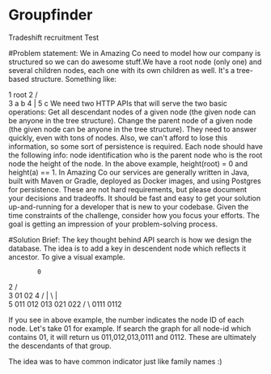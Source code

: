 # Groupfinder
Tradeshift recruitment Test

#Problem statement:
We in Amazing Co need to model how our company is structured so we can do awesome stuff.We have a root node (only one) and several children nodes, each one with its own children as well. It's a tree-based structure. Something like:

1         root
2        /    \
3       a      b
4       |
5       c
We need two HTTP APIs that will serve the two basic operations: 
Get all descendant nodes of a given node (the given node can be anyone in the tree structure).
Change the parent node of a given node (the given node can be anyone in the tree structure).
They need to answer quickly, even with tons of nodes. Also, we can't afford to lose this information, so some sort of persistence is required.
Each node should have the following info:
node identification
who is the parent node
who is the root node
the height of the node. In the above example, height(root) = 0 and height(a) == 1. 
In Amazing Co our services are generally written in Java, built with Maven or Gradle, deployed as Docker images, and using Postgres for persistence. These are not hard requirements, but please document your decisions and tradeoffs.
It should be fast and easy to get your solution up-and-running for a developer that is new to your codebase.
Given the time constraints of the challenge, consider how you focus your efforts. The goal is getting an impression of your problem-solving process.

#Solution Brief:
The key thought behind API search is how we design the database. The idea is to add a key in descendent node which reflects it ancestor. To give a visual example.

		    0
2       /      \
3        01      02
4     /  |  \    |  \
5   011 012 013  021 022
   /  \	
 0111 0112
 
 If you see in above example, the number indicates the node ID of each node. Let's take 01 for example. If search the graph for all node-id which contains 01, it will return us
 011,012,013,0111 and 0112. These are ultimately the descendants of that group.
 
 The idea was to have common indicator just like family names :)